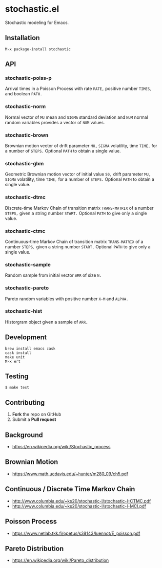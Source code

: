 # stochastic.el

Stochastic modeling for Emacs.

## Installation

    M-x package-install stochastic

## API

### stochastic-poiss-p
Arrival times in a Poisson Process with rate `RATE,` positive number `TIMES,` and boolean `PATH.`

### stochastic-norm
Normal vector of `MU` mean and `SIGMA` standard deviation and `NUM` normal random variables provides a vector of `NUM` values.

### stochastic-brown
Brownian motion vector of drift parameter `MU,` `SIGMA` volatility, time `TIME,` for a number of `STEPS.` Optional `PATH` to obtain a single value.

### stochastic-gbm
Geometric Brownian motion vector of initial value `S0,` drift parameter `MU,` `SIGMA` volatility, time `TIME,` for a number of `STEPS.` Optional `PATH` to obtain a single value.

### stochastic-dtmc
Discrete-time Markov Chain of transition matrix `TRANS-MATRIX` of a number `STEPS,` given a string number `START.` Optional `PATH` to give only a single value.

### stochastic-ctmc
Continuous-time Markov Chain of transition matrix `TRANS-MATRIX` of a number `STEPS,` given a string number `START.` Optional `PATH` to give only a single value.

### stochastic-sample
Random sample from initial vector `ARR` of size `N.`

### stochastic-pareto
Pareto random variables with positive number `X-M` and `ALPHA.`

### stochastic-hist
Historgram object given a sample of `ARR.`


## Development 

    brew install emacs cask
    cask install 
    make unit 
    M-x ert 
    
    
## Testing 

```
$ make test
```

## Contributing

 1. **Fork** the repo on GitHub
 2. Submit a **Pull request** 

## Background

- https://en.wikipedia.org/wiki/Stochastic_process

## Brownian Motion

- https://www.math.ucdavis.edu/~hunter/m280_09/ch5.pdf

## Continuous / Discrete Time Markov Chain

- http://www.columbia.edu/~ks20/stochastic-I/stochastic-I-CTMC.pdf
- http://www.columbia.edu/~ks20/stochastic-I/stochastic-I-MCI.pdf

## Poisson Process

- https://www.netlab.tkk.fi/opetus/s38143/luennot/E_poisson.pdf

## Pareto Distribution

- https://en.wikipedia.org/wiki/Pareto_distribution
